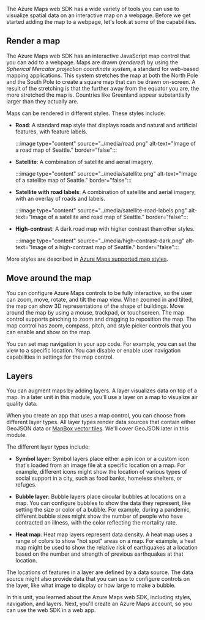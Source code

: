 The Azure Maps web SDK has a wide variety of tools you can use to visualize spatial data on an interactive map on a webpage. Before we get started adding the map to a webpage, let's look at some of the capabilities.

## Render a map

The Azure Maps web SDK has an interactive JavaScript map control that you can add to a webpage. Maps are drawn (*rendered*) by using the *Spherical Mercator projection coordinate system*, a standard for web-based mapping applications. This system stretches the map at both the North Pole and the South Pole to create a square map that can be drawn on-screen. A result of the stretching is that the further away from the equator you are, the more stretched the map is. Countries like Greenland appear substantially larger than they actually are.

Maps can be rendered in different styles. These styles include:

- **Road**: A standard map style that displays roads and natural and artificial features, with feature labels.

    :::image type="content" source="../media/road.png" alt-text="Image of a road map of Seattle." border="false":::

- **Satellite**: A combination of satellite and aerial imagery.

    :::image type="content" source="../media/satellite.png" alt-text="Image of a satellite map of Seattle." border="false":::

- **Satellite with road labels**: A combination of satellite and aerial imagery, with an overlay of roads and labels.

    :::image type="content" source="../media/satellite-road-labels.png" alt-text="Image of a satellite and road map of Seattle." border="false":::

- **High-contrast**: A dark road map with higher contrast than other styles.

    :::image type="content" source="../media/high-contrast-dark.png" alt-text="Image of a high-contrast map of Seattle." border="false":::

More styles are described in [Azure Maps supported map styles](/azure/azure-maps/supported-map-styles?azure-portal=true).

## Move around the map

You can configure Azure Maps controls to be fully interactive, so the user can zoom, move, rotate, and tilt the map view. When zoomed in and tilted, the map can show 3D representations of the shape of buildings. Move around the map by using a mouse, trackpad, or touchscreen. The map control supports pinching to zoom and dragging to reposition the map. The map control has zoom, compass, pitch, and style picker controls that you can enable and show on the map.

You can set map navigation in your app code. For example, you can set the view to a specific location. You can disable or enable user navigation capabilities in settings for the map control.

## Layers

You can augment maps by adding layers. A layer visualizes data on top of a map. In a later unit in this module, you'll use a layer on a map to visualize air quality data.

When you create an app that uses a map control, you can choose from different layer types. All layer types render data sources that contain either GeoJSON data or [MapBox vector tiles](https://github.com/mapbox/vector-tile-spec?azure-portal=true). We'll cover GeoJSON later in this module.

The different layer types include:

- **Symbol layer**:  Symbol layers place either a pin icon or a custom icon that's loaded from an image file at a specific location on a map. For example, different icons might show the location of various types of social support in a city, such as food banks, homeless shelters, or refuges.

- **Bubble layer**: Bubble layers place circular bubbles at locations on a map. You can configure bubbles to show the data they represent, like setting the size or color of a bubble. For example, during a pandemic, different bubble sizes might show the number of people who have contracted an illness, with the color reflecting the mortality rate.

- **Heat map**: Heat map layers represent data density. A heat map uses a range of colors to show "hot spot" areas on a map. For example, a heat map might be used to show the relative risk of earthquakes at a location based on the number and strength of previous earthquakes at that location.

The locations of features in a layer are defined by a data source. The data source might also provide data that you can use to configure controls on the layer, like what image to display or how large to make a bubble.

In this unit, you learned about the Azure Maps web SDK, including styles, navigation, and layers. Next, you'll create an Azure Maps account, so you can use the web SDK in a web app.
